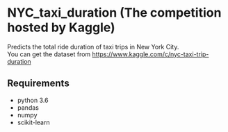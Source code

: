 # NYC_taxi_duration (The competition hosted by Kaggle)
Predicts the total ride duration of taxi trips in New York City. <br>
You can get the dataset from
https://www.kaggle.com/c/nyc-taxi-trip-duration

## Requirements
* python 3.6
* pandas 
* numpy
* scikit-learn
